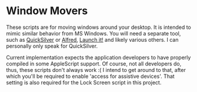 Window Movers
====

These scripts are for moving windows around your desktop. It is intended to mimic similar behavior from MS Windows. You will need a separate tool, such as [QuickSilver](http://qsapp.com) or [Alfred](http://www.alfredapp.com), [Launch it!](http://launchitapp.com) and likely various others. I can personally only speak for QuickSilver.

Current implementation expects the application developers to have properly compiled in some AppleScript support. Of course, not all developers do, thus, these scripts don't always work :( I intend to get around to that, after which you'll be required to enable 'access for assistive devices'. That setting is also required for the Lock Screen script in this project.